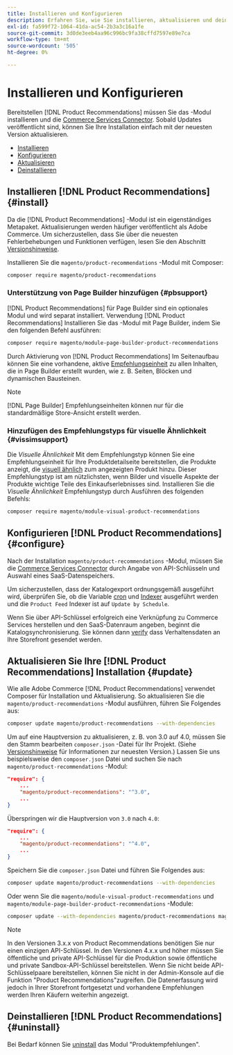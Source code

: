 ```yaml
---
title: Installieren und Konfigurieren
description: Erfahren Sie, wie Sie installieren, aktualisieren und deinstallieren [!DNL Product Recommendations].
exl-id: fa599f72-1064-41da-ac54-2b3a3c16a1fe
source-git-commit: 3d0de3eeb4aa96c996bc9fa38cffd7597e89e7ca
workflow-type: tm+mt
source-wordcount: '505'
ht-degree: 0%

---
```


# Installieren und Konfigurieren

Bereitstellen [!DNL Product Recommendations] müssen Sie das -Modul installieren und die [Commerce Services Connector](../landing/saas.md). Sobald Updates veröffentlicht sind, können Sie Ihre Installation einfach mit der neuesten Version aktualisieren.

- [Installieren](#install)
- [Konfigurieren](#configure)
- [Aktualisieren](#update)
- [Deinstallieren](#uninstall)

## Installieren [!DNL Product Recommendations] {#install}

Da die [!DNL Product Recommendations] -Modul ist ein eigenständiges Metapaket. Aktualisierungen werden häufiger veröffentlicht als Adobe Commerce. Um sicherzustellen, dass Sie über die neuesten Fehlerbehebungen und Funktionen verfügen, lesen Sie den Abschnitt [Versionshinweise](release-notes.md).

Installieren Sie die `magento/product-recommendations` -Modul mit Composer:

```bash
composer require magento/product-recommendations
```

### Unterstützung von Page Builder hinzufügen {#pbsupport}

[!DNL Product Recommendations] für Page Builder sind ein optionales Modul und wird separat installiert. Verwendung [!DNL Product Recommendations] Installieren Sie das -Modul mit Page Builder, indem Sie den folgenden Befehl ausführen:

```bash
composer require magento/module-page-builder-product-recommendations
```

Durch Aktivierung von [!DNL Product Recommendations] Im Seitenaufbau können Sie eine vorhandene, aktive [Empfehlungseinheit](https://experienceleague.adobe.com/docs/commerce-admin/page-builder/add-content/recommendations.html) zu allen Inhalten, die in Page Builder erstellt wurden, wie z. B. Seiten, Blöcken und dynamischen Bausteinen.

>[!NOTE]
>
>[!DNL Page Builder] Empfehlungseinheiten können nur für die standardmäßige Store-Ansicht erstellt werden.

### Hinzufügen des Empfehlungstyps für visuelle Ähnlichkeit {#vissimsupport}

Die _Visuelle Ähnlichkeit_ Mit dem Empfehlungstyp können Sie eine Empfehlungseinheit für Ihre Produktdetailseite bereitstellen, die Produkte anzeigt, die [visuell ähnlich](type.md#visualsim) zum angezeigten Produkt hinzu. Dieser Empfehlungstyp ist am nützlichsten, wenn Bilder und visuelle Aspekte der Produkte wichtige Teile des Einkaufserlebnisses sind. Installieren Sie die _Visuelle Ähnlichkeit_ Empfehlungstyp durch Ausführen des folgenden Befehls:

```bash
composer require magento/module-visual-product-recommendations
```

## Konfigurieren [!DNL Product Recommendations] {#configure}

Nach der Installation `magento/product-recommendations` -Modul, müssen Sie die [Commerce Services Connector](https://experienceleague.adobe.com/docs/commerce-admin/config/services/saas.html) durch Angabe von API-Schlüsseln und Auswahl eines SaaS-Datenspeichers.

Um sicherzustellen, dass der Katalogexport ordnungsgemäß ausgeführt wird, überprüfen Sie, ob die Variable [cron](https://experienceleague.adobe.com/docs/commerce-operations/configuration-guide/cli/configure-cron-jobs.html) und [Indexer](https://experienceleague.adobe.com/docs/commerce-operations/configuration-guide/cli/manage-indexers.html) ausgeführt werden und die `Product Feed` Indexer ist auf `Update by Schedule`.

Wenn Sie über API-Schlüssel erfolgreich eine Verknüpfung zu Commerce Services herstellen und den SaaS-Datenraum angeben, beginnt die Katalogsynchronisierung. Sie können dann [verify](verify.md) dass Verhaltensdaten an Ihre Storefront gesendet werden.

## Aktualisieren Sie Ihre [!DNL Product Recommendations] Installation {#update}

Wie alle Adobe Commerce [!DNL Product Recommendations] verwendet Composer für Installation und Aktualisierung. So aktualisieren Sie die `magento/product-recommendations` -Modul ausführen, führen Sie Folgendes aus:

```bash
composer update magento/product-recommendations --with-dependencies
```

Um auf eine Hauptversion zu aktualisieren, z. B. von 3.0 auf 4.0, müssen Sie den Stamm bearbeiten `composer.json` -Datei für Ihr Projekt. (Siehe [Versionshinweise](release-notes.md) für Informationen zur neuesten Version.) Lassen Sie uns beispielsweise den `composer.json` Datei und suchen Sie nach `magento/product-recommendations` -Modul:

```json
"require": {
    ...
    "magento/product-recommendations": "^3.0",
    ...
}
```

Überspringen wir die Hauptversion von `3.0` nach `4.0`:

```json
"require": {
    ...
    "magento/product-recommendations": "^4.0",
    ...
}
```

Speichern Sie die `composer.json` Datei und führen Sie Folgendes aus:

```bash
composer update magento/product-recommendations --with-dependencies
```

Oder wenn Sie die `magento/module-visual-product-recommendations` und `magento/module-page-builder-product-recommendations` -Module:

```bash
composer update --with-dependencies magento/product-recommendations magento/module-visual-product-recommendations magento/module-page-builder-product-recommendations
```

>[!NOTE]
>
> In den Versionen 3.x.x von Product Recommendations benötigen Sie nur einen einzigen API-Schlüssel. In den Versionen 4.x.x und höher müssen Sie öffentliche und private API-Schlüssel für die Produktion sowie öffentliche und private Sandbox-API-Schlüssel bereitstellen. Wenn Sie nicht beide API-Schlüsselpaare bereitstellen, können Sie nicht in der Admin-Konsole auf die Funktion &quot;Product Recommendations&quot;zugreifen. Die Datenerfassung wird jedoch in Ihrer Storefront fortgesetzt und vorhandene Empfehlungen werden Ihren Käufern weiterhin angezeigt.

## Deinstallieren [!DNL Product Recommendations] {#uninstall}

Bei Bedarf können Sie [uninstall](https://experienceleague.adobe.com/docs/commerce-operations/installation-guide/tutorials/uninstall-modules.html) das Modul &quot;Produktempfehlungen&quot;.
